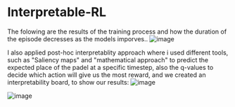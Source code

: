 # Interpretable-RL
The folowing are the results of the training process and how the duration of the episode decresses as the models imporves..
![image](https://github.com/Anwar9Ibrahim/Interpretable-RL/assets/115429214/a470bb7b-7112-4aba-81e4-4df37bbcdc24)

I also applied post-hoc interpretablity approach where i used different tools, such as "Saliency maps" and "mathematical approach" to predict the expected place of the padel at a specific timestep, also the q-values to decide which action will give us the most reward, and we created an interpretability board, to show our results:
![image](https://github.com/Anwar9Ibrahim/Interpretable-RL/assets/115429214/6ba54bb8-21be-47e4-9794-0bb8c2d228a3)

![image](https://github.com/Anwar9Ibrahim/Interpretable-RL/assets/115429214/657adc70-dd1f-457a-bf77-7f2d8683f2b4)




